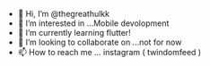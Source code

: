 - 👋 Hi, I’m @thegreathulkk
- 👀 I’m interested in ...Mobile devolopment
- 🌱 I’m currently learning flutter!
- 💞️ I’m looking to collaborate on ...not for now
- 📫 How to reach me ... instagram ( twindomfeed )

<!---
thegreathulkk/thegreathulkk is a ✨ special ✨ repository because its `README.md` (this file) appears on your GitHub profile.
You can click the Preview link to take a look at your changes.
--->
